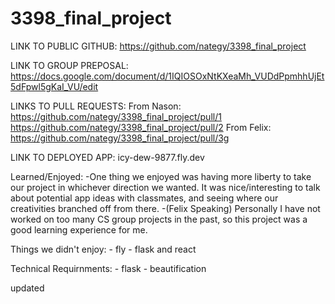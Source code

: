 # 3398_final_project

LINK TO PUBLIC GITHUB: https://github.com/nategy/3398_final_project

LINK TO GROUP PREPOSAL: https://docs.google.com/document/d/1IQIOSOxNtKXeaMh_VUDdPpmhhUjEt5dFpwl5gKaI_VU/edit

LINKS TO PULL REQUESTS:
From Nason:
https://github.com/nategy/3398_final_project/pull/1
https://github.com/nategy/3398_final_project/pull/2
From Felix:
https://github.com/nategy/3398_final_project/pull/3g

LINK TO DEPLOYED APP: icy-dew-9877.fly.dev

Learned/Enjoyed:
-One thing we enjoyed was having more liberty to take our project in whichever direction we wanted. It was nice/interesting to talk about potential app ideas with
classmates, and seeing where our creativities branched off from there.
-(Felix Speaking) Personally I have not worked on too many CS group projects in the past, so this project was a good learning experience for me.

Things we didn't enjoy: - fly - flask and react

Technical Requirnments: - flask - beautification

updated
